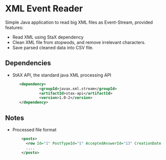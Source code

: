 XML Event Reader
================
Simple Java application to read big XML files as Event-Stream, provided features:
 * Read XML using StaX dependency
 * Clean XML file from stopwods, and remove irrelevant characters.
 * Save parsed cleaned data into CSV file.
 
Dependencies
------------
* StAX API, the standard java XML processing API
	```xml
	   <dependency>
				<groupId>javax.xml.stream</groupId>
				<artifactId>stax-api</artifactId>
				<version>1.0-2</version>
	   </dependency>
	```

Notes
-----
* Processed file format
	```xml
		<posts>
		  <row Id="1" PostTypeId="1" AcceptedAnswerId="13" CreationDate="2010-09-13T19:16:26.763" Score="255" ViewCount="424389" Body="This is a common question by those who have just rooted their phones.  What apps, ROMs, benefits, etc. do I get from rooting?  What should I be doing now?" OwnerUserId="10" LastEditorUserId="16575" LastEditDate="2013-04-05T15:50:48.133" LastActivityDate="2015-11-21T04:55:50.150" Title="I've rooted my phone.  Now what?  What do I gain from rooting?" Tags="<rooting><root-access>" AnswerCount="2" CommentCount="0" FavoriteCount="170" CommunityOwnedDate="2011-01-25T08:44:10.820" />
		  ....
		</posts>
	```